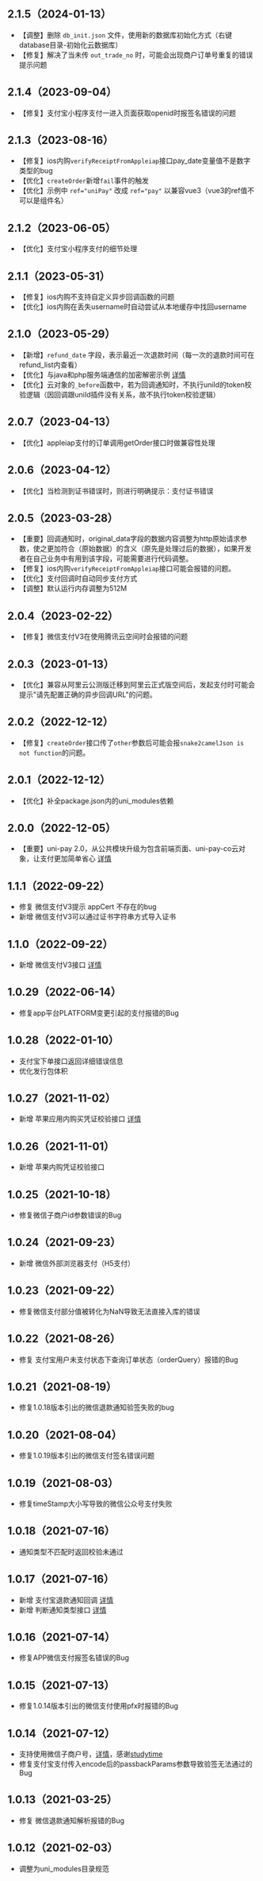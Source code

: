 ## 2.1.5（2024-01-13）
- 【调整】删除 `db_init.json` 文件，使用新的数据库初始化方式（右键database目录-初始化云数据库）
- 【修复】解决了当未传 `out_trade_no` 时，可能会出现商户订单号重复的错误提示问题
## 2.1.4（2023-09-04）
- 【修复】支付宝小程序支付一进入页面获取openid时报签名错误的问题
## 2.1.3（2023-08-16）
- 【修复】ios内购`verifyReceiptFromAppleiap`接口pay_date变量值不是数字类型的bug
- 【优化】`createOrder`新增`fail`事件的触发
- 【优化】示例中 `ref="uniPay"` 改成 `ref="pay"` 以兼容vue3（vue3的ref值不可以是组件名）
## 2.1.2（2023-06-05）
- 【优化】支付宝小程序支付的细节处理
## 2.1.1（2023-05-31）
- 【修复】ios内购不支持自定义异步回调函数的问题
- 【优化】ios内购在丢失username时自动尝试从本地缓存中找回username
## 2.1.0（2023-05-29）
- 【新增】`refund_date` 字段，表示最近一次退款时间（每一次的退款时间可在refund_list内查看）
- 【优化】与java和php服务端通信的加密解密示例 [详情](https://uniapp.dcloud.net.cn/uniCloud/uni-pay.html#service-outside)
- 【优化】云对象的`_before`函数中，若为回调通知时，不执行uniId的token校验逻辑（因回调跟uniId插件没有关系，故不执行token校验逻辑）
## 2.0.7（2023-04-13）
- 【优化】appleiap支付的订单调用getOrder接口时做兼容性处理
## 2.0.6（2023-04-12）
- 【优化】当检测到证书错误时，则进行明确提示：支付证书错误
## 2.0.5（2023-03-28）
- 【重要】回调通知时，original_data字段的数据内容调整为http原始请求参数，使之更加符合（原始数据）的含义（原先是处理过后的数据），如果开发者在自己业务中有用到该字段，可能需要进行代码调整。
- 【修复】ios内购`verifyReceiptFromAppleiap`接口可能会报错的问题。
- 【优化】支付回调时自动同步支付方式
- 【调整】默认运行内存调整为512M
## 2.0.4（2023-02-22）
- 【修复】微信支付V3在使用腾讯云空间时会报错的问题
## 2.0.3（2023-01-13）
- 【优化】兼容从阿里云公测版迁移到阿里云正式版空间后，发起支付时可能会提示"请先配置正确的异步回调URL"的问题。
## 2.0.2（2022-12-12）
- 【修复】`createOrder`接口传了`other`参数后可能会报`snake2camelJson is not function`的问题。
## 2.0.1（2022-12-12）
- 【优化】补全package.json内的uni_modules依赖
## 2.0.0（2022-12-05）
- 【重要】uni-pay 2.0，从公共模块升级为包含前端页面、uni-pay-co云对象，让支付更加简单省心 [详情](https://uniapp.dcloud.net.cn/uniCloud/uni-pay.html)
## 1.1.1（2022-09-22）
- 修复 微信支付V3提示 appCert 不存在的bug
- 新增 微信支付V3可以通过证书字符串方式导入证书
## 1.1.0（2022-09-22）
- 新增 微信支付V3接口 [详情](https://uniapp.dcloud.io/uniCloud/unipay?id=微信支付v3)
## 1.0.29（2022-06-14）
- 修复app平台PLATFORM变更引起的支付报错的Bug
## 1.0.28（2022-01-10）
- 支付宝下单接口返回详细错误信息
- 优化发行包体积
## 1.0.27（2021-11-02）
- 新增 苹果应用内购买凭证校验接口 [详情](https://uniapp.dcloud.io/uniCloud/unipay?id=verifyreceipt)
## 1.0.26（2021-11-01）
- 新增 苹果内购凭证校验接口
## 1.0.25（2021-10-18）
- 修复微信子商户id参数错误的Bug
## 1.0.24（2021-09-23）
- 新增 微信外部浏览器支付（H5支付）
## 1.0.23（2021-09-22）
- 修复微信支付部分值被转化为NaN导致无法直接入库的错误
## 1.0.22（2021-08-26）
- 修复 支付宝用户未支付状态下查询订单状态（orderQuery）报错的Bug
## 1.0.21（2021-08-19）
- 修复1.0.18版本引出的微信退款通知验签失败的bug
## 1.0.20（2021-08-04）
- 修复1.0.19版本引出的微信支付签名错误问题
## 1.0.19（2021-08-03）
- 修复timeStamp大小写导致的微信公众号支付失败
## 1.0.18（2021-07-16）
- 通知类型不匹配时返回校验未通过
## 1.0.17（2021-07-16）
- 新增 支付宝退款通知回调 [详情](https://uniapp.dcloud.io/uniCloud/unipay?id=verify-refund-notify)
- 新增 判断通知类型接口 [详情](https://uniapp.dcloud.io/uniCloud/unipay?id=check-notify-type)
## 1.0.16（2021-07-14）
- 修复APP微信支付报签名错误的Bug
## 1.0.15（2021-07-13）
- 修复1.0.14版本引出的微信支付使用pfx时报错的Bug
## 1.0.14（2021-07-12）
- 支持使用微信子商户号，[详情](https://uniapp.dcloud.net.cn/uniCloud/unipay?id=init)，感谢[studytime](https://gitee.com/studytime)
- 修复支付宝支付传入encode后的passbackParams参数导致验签无法通过的Bug
## 1.0.13（2021-03-25）
- 修复 微信退款通知解析报错的Bug
## 1.0.12（2021-02-03）
- 调整为uni_modules目录规范
